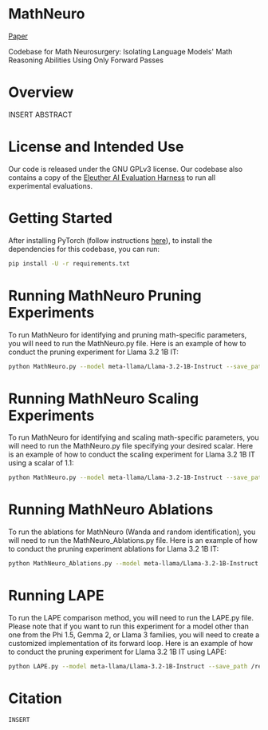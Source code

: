 # MathNeuro

[Paper](https://arxiv.org/abs/2402.15861)

Codebase for Math Neurosurgery: Isolating Language Models' Math Reasoning Abilities Using Only Forward Passes

# Overview 
INSERT ABSTRACT

# License and Intended Use
Our code is released under the GNU GPLv3 license. Our codebase also contains a copy of the [Eleuther AI Evaluation Harness](https://github.com/EleutherAI/lm-evaluation-harness) to run all experimental evaluations. 

# Getting Started
After installing PyTorch (follow instructions [here](https://pytorch.org/get-started/locally/)), to install the dependencies for this codebase, you can run: 
```bash
pip install -U -r requirements.txt
```

# Running MathNeuro Pruning Experiments 
To run MathNeuro for identifying and pruning math-specific parameters, you will need to run the MathNeuro.py file. Here is an example of how to conduct the pruning experiment for Llama 3.2 1B IT: 
```bash
python MathNeuro.py --model meta-llama/Llama-3.2-1B-Instruct --save_path /results_path --train_dataset data/gsm8k.csv --eval_datasets race mmlu --calibration_datasets data/race.csv data/mmlu.csv --eval_dataset_subset 200 --calibration_dataset_names Race MMLU --train_lm_eval_task gsm8k_cot --pre_train_eval
```
# Running MathNeuro Scaling Experiments 
To run MathNeuro for identifying and scaling math-specific parameters, you will need to run the MathNeuro.py file specifying your desired scalar. Here is an example of how to conduct the scaling experiment for Llama 3.2 1B IT using a scalar of 1.1: 
```bash
python MathNeuro.py --model meta-llama/Llama-3.2-1B-Instruct --save_path /results_path --train_dataset data/gsm8k.csv --eval_datasets race mmlu --calibration_datasets data/race.csv data/mmlu.csv --eval_dataset_subset 200 --calibration_dataset_names Race MMLU --train_lm_eval_task gsm8k_cot --pre_train_eval --scalar 1.1
```
# Running MathNeuro Ablations
To run the ablations for MathNeuro (Wanda and random identification), you will need to run the MathNeuro_Ablations.py file. Here is an example of how to conduct the pruning experiment ablations for Llama 3.2 1B IT: 
```bash
python MathNeuro_Ablations.py --model meta-llama/Llama-3.2-1B-Instruct --save_path /results_path --train_dataset data/gsm8k.csv --eval_datasets race mmlu --calibration_datasets data/race.csv data/mmlu.csv --eval_dataset_subset 200 --calibration_dataset_names Race MMLU --train_lm_eval_task gsm8k_cot --pre_train_eval
```
# Running LAPE
To run the LAPE comparison method, you will need to run the LAPE.py file. Please note that if you want to run this experiment for a model other than one from the Phi 1.5, Gemma 2, or Llama 3 families, you will need to create a customized implementation of its forward loop. Here is an example of how to conduct the pruning experiment for Llama 3.2 1B IT using LAPE: 
```bash
python LAPE.py --model meta-llama/Llama-3.2-1B-Instruct --save_path /results_path --train_dataset data/gsm8k.csv --eval_datasets race mmlu --calibration_datasets data/race.csv data/mmlu.csv --eval_dataset_subset 200 --calibration_dataset_names Race MMLU --train_lm_eval_task gsm8k_cot --pre_train_eval
```

# Citation
```bash
INSERT
```
